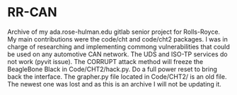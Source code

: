 # RR-CAN
Archive of my ada.rose-hulman.edu gitlab senior project for Rolls-Royce.
My main contributions were the code/cht and code/cht2 packages.
I was in charge of researching and implementing commong vulnerabilities that could be used on any automotive CAN network.
The UDS and ISO-TP services do not work (pyvit issue).
The CORRUPT attack method will freeze the BeagleBone Black in Code/CHT2/hack.py. Do a full power reset to bring back the interface.
The grapher.py file located in Code/CHT2/ is an old file. The newest one was lost and as this is an archive I will not be updating it.
